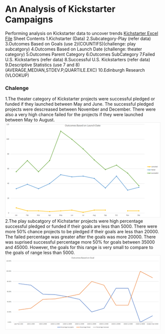 # An Analysis of Kickstarter Campaigns
Performing analysis on Kickstarter data to uncover trends
[Kichstarter Excel File](/data-1-1-3-StarterBook.xlsx)
Sheet Contents
1.Kichstarter (Data)
2.Subcategory-Play (refer data)
3.Outcomes Based on Goals (use 2)(COUNTIFS)(challenge: play subcatgory)
4.Outcomes Based on Launch Date (challenge: theater category)
5.Outcomes Parent Category
6.Outcomes SubCategory
7.Failed U.S. Kickstarters (refer data)
8.Successful U.S. Kickstarters (refer data)
9.Descriptive Statistics (use 7 and 8) (AVERAGE,MEDIAN,STDEV.P,QUARTILE.EXC)
10.Edinburgh Research (VLOOKUP)
### Chalenge
1.The theater category of Kickstarter projects were successful pledged or funded if they launched between May and June. The successful pledged projects were descreased between November and December. There were also a very high chance failed for the projects if they were launched between May to August.
![Outcomes Based on Launch Date](/OutcomesBasedOnLaunchDate.png)
2.The play subcatgory of Kichstarter projects were high percentage successful pledged or funded if their goals are less than 5000. There were more 50% chance projects to be pledged if their goals are less than 20000.
The failed percentage was greater after the goals was more 20000. There was suprised successful percentage more 50% for goals between 35000 and 45000. However, the goals for this range is very small to compare to the goals of range less than 5000. 
![OutcomesBasedonGoal SubCategory Play](/OutcomesBasedonGoal_SubCategory_Play.png)